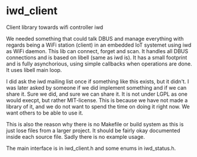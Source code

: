 # iwd_client
Client library towards wifi controller iwd

We needed something that could talk DBUS and manage everything with regards being a WiFi station (client) in an embedded IoT systemet using iwd as WiFi daemon. This lib can connect, forget and scan. It handles all DBUS connections and is based on libell (same as iwd is). It has a small footprint and is fully asynchorious, using simple callbacks when operations are done. It uses libell main loop.

I did ask the iwd mailing list once if something like this exists, but it didn't. I was later asked by someone if we did implement something and if we can share it. Sure we did, and sure we can share it. It is not under LGPL as one would execpt, but rather MIT-license. This is because we have not made a library of it, and we do not want to spend the time on doing it right now. We want others to be able to use it.

This is also the reason why there is no Makefile or build system as this is just lose files from a larger project. It should be fairly okay documented inside each source file. Sadly there is no example usage.

The main interface is in iwd_client.h and some enums in iwd_status.h.

